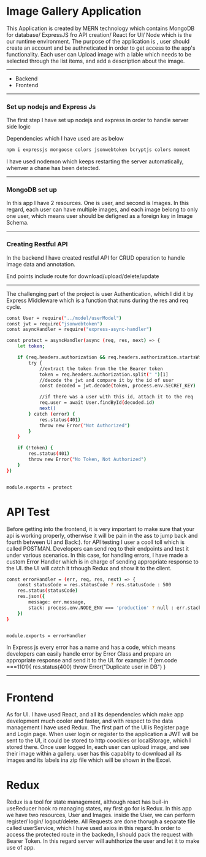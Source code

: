 <h1>Image Gallery Application</h1>
<p>This Application is created by MERN technology which contains MongoDB for database/ ExpressJS fro API creation/ React for UI/ Node which is the our runtime environment.
The purpose of the application is , user should create an account and be authneticated in order to get access to the app's functionality. Each user can Upload image with a lable which needs to be selected through the list items, and add a description about the image.
</p>
<hr/>

<ul>
    <li>Backend</li>
    <li>Frontend</li>
</ul>
<hr/>

<h3>Set up nodejs and Express Js</h3>
<p>The first step I have set up nodejs and express in order to handle server side logic</p>
<p>Dependencies which I have used are as below</p>

```bash
npm i expressjs mongoose colors jsonwebtoken bcryptjs colors moment 
```
<p>I have used nodemon which keeps restarting the server automatically, whenver a chane has been detected.</p>
<hr/>

<h3>MongoDB set up</h3>
<p>In this app I have 2 resources. One is user, and second is Images. In this regard, each user can have multiple images, and each image belong to only one user, which means user should be defigned as a foreign key in Image Schema.</p>
<hr/>
<h3>Creating Restful API </h3>
<p>In the backend I have created restful API for CRUD operation to handle image data and annotation.</p>
<p>End points include route for download/upload/delete/update</p>
<hr/>
<p>The challenging part of the project is user Authentication, which I did it by Express Middleware which is a function that runs during the res and req cycle.</p>

```bash
const User = require("../model/userModel")
const jwt = require("jsonwebtoken")
const asyncHandler = require("express-async-handler")

const protect = asyncHandler(async (req, res, next) => {
    let token;

    if (req.headers.authorization && req.headers.authorization.startsWith("Bearer ")) {
        try {
            //extract the token from the the Bearer token
            token = req.headers.authorization.split(" ")[1]
            //decode the jwt and compare it by the id of user
            const decoded = jwt.decode(token, process.env.SECRET_KEY)

            //if there was a user with this id, attach it to the req
            req.user = await User.findById(decoded.id)
            next()
        } catch (error) {
            res.status(401)
            throw new Error("Not Authorized")
        }
    }

    if (!token) {
        res.status(401)
        throw new Error("No Token, Not Authorized")
    }
})


module.exports = protect
```

<h1>API Test</h1>
<p>Before getting into the frontend, it is very important to make sure that your api is working properly, otherwise it will be pain in the ass to jump back and fourth between UI and Back:). for API testing I user a cooll toll which is called POSTMAN.
Developers can send req to their endpoints and test it under various scenarios. In this case, for handling errors, I have made a custom Error Handler which is in charge of sending appropriate response to the UI. the UI will catch it trhough Redux and show it to the client.
</p>

```bash
const errorHandler = (err, req, res, next) => {
    const statusCode = res.statusCode ? res.statusCode : 500
    res.status(statusCode)
    res.json({
        message: err.message,
        stack: process.env.NODE_ENV === 'production' ? null : err.stack
    })
}


module.exports = errorHandler
```
<p>In Express js every error has a name and has a code, which means developers can easily handle error by Error Class and prepare an appropriate response and send it to the UI.
for example: if (err.code ===1101){
    res.status(400)
    throw Error("Duplicate user in DB")
}
</p>

<hr/>

<h1>Frontend</h1>
<p>As for UI. I have used React, and all its dependencies which make app development much cooler and faster, and with respect to the data management I have used Redux.
The first part of the UI is Register page and Login page. When user login or register to the application a JWT will be sent to the UI, it could be stored to http coockies or localStorage, which I stored there. 
Once user logged In, each user can upload image, and see their image within a gallery. user has this capablity to download all its images and its labels ina zip file which will be shown in the Excel.
</p>

<h1>Redux</h1>
<p>Redux is a tool for state management, although react has buil-in useReducer hook ro managing states, my first go for is Redux. In this app we have two resources, User and Images. inside the User, we can perform register/ login/ logout/delete.
    All Requests are done thorugh a separate file called userService, which I have used axios in this regard. In order to access the protected route in the backedn, I should pack the request with Bearer Token. In this regard server will auhthorize the user and let it to make use of app.
    
</p>




